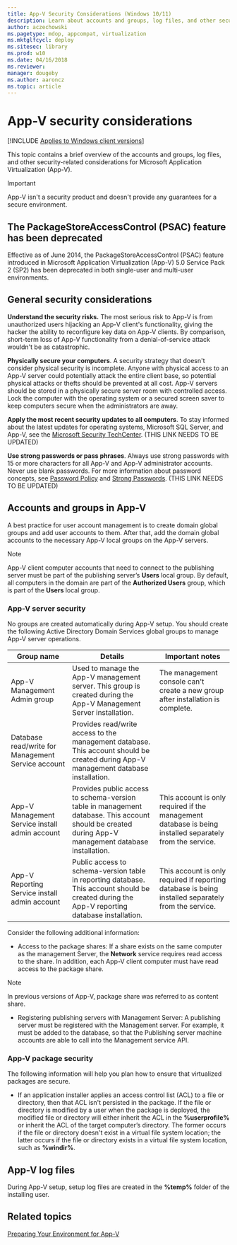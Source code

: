 ```yaml
---
title: App-V Security Considerations (Windows 10/11)
description: Learn about accounts and groups, log files, and other security-related considerations for Microsoft Application Virtualization (App-V).
author: aczechowski
ms.pagetype: mdop, appcompat, virtualization
ms.mktglfcycl: deploy
ms.sitesec: library
ms.prod: w10
ms.date: 04/16/2018
ms.reviewer: 
manager: dougeby
ms.author: aaroncz
ms.topic: article
---
```

# App-V security considerations

[!INCLUDE [Applies to Windows client versions](../includes/applies-to-windows-client-versions.md)]

This topic contains a brief overview of the accounts and groups, log files, and other security-related considerations for Microsoft Application Virtualization (App-V).

>[!IMPORTANT]
>App-V isn't a security product and doesn't provide any guarantees for a secure environment.

## The PackageStoreAccessControl (PSAC) feature has been deprecated

Effective as of June 2014, the PackageStoreAccessControl (PSAC) feature introduced in Microsoft Application Virtualization (App-V) 5.0 Service Pack 2 (SP2) has been deprecated in both single-user and multi-user environments.

## General security considerations

**Understand the security risks.** The most serious risk to App-V is from unauthorized users hijacking an App-V client's functionality, giving the hacker the ability to reconfigure key data on App-V clients. By comparison, short-term loss of App-V functionality from a denial-of-service attack wouldn't be as catastrophic.

**Physically secure your computers**. A security strategy that doesn't consider physical security is incomplete. Anyone with physical access to an App-V server could potentially attack the entire client base, so potential physical attacks or thefts should be prevented at all cost. App-V servers should be stored in a physically secure server room with controlled access. Lock the computer with the operating system or a secured screen saver to keep computers secure when the administrators are away.

**Apply the most recent security updates to all computers**. To stay informed about the latest updates for operating systems, Microsoft SQL Server, and App-V, see the [Microsoft Security TechCenter](https://technet.microsoft.com/security/bb291012). (THIS LINK NEEDS TO BE UPDATED)

**Use strong passwords or pass phrases**. Always use strong passwords with 15 or more characters for all App-V and App-V administrator accounts. Never use blank passwords. For more information about password concepts, see [Password Policy](/sql/relational-databases/security/password-policy) and [Strong Passwords](/sql/relational-databases/security/strong-passwords). (THIS LINK NEEDS TO BE UPDATED)

## Accounts and groups in App-V

A best practice for user account management is to create domain global groups and add user accounts to them. After that, add the domain global accounts to the necessary App-V local groups on the App-V servers.

>[!NOTE]
>App-V client computer accounts that need to connect to the publishing server must be part of the publishing server’s **Users** local group. By default, all computers in the domain are part of the **Authorized Users** group, which is part of the **Users** local group.

### App-V server security

No groups are created automatically during App-V setup. You should create the following Active Directory Domain Services global groups to manage App-V server operations.

|Group name|Details|Important notes|
|---|---|---|
|App-V Management Admin group|Used to manage the App-V management server. This group is created during the App-V Management Server installation.|The management console can't create a new group after installation is complete.|
|Database read/write for Management Service account|Provides read/write access to the management database. This account should be created during App-V management database installation.||
|App-V Management Service install admin account|Provides public access to schema-version table in management database. This account should be created during App-V management database installation.|This account is only required if the management database is being installed separately from the service.|
|App-V Reporting Service install admin account|Public access to schema-version table in reporting database. This account should be created during the App-V reporting database installation.|This account is only required if reporting database is being installed separately from the service.|

Consider the following additional information:

* Access to the package shares: If a share exists on the same computer as the management Server, the **Network** service requires read access to the share. In addition, each App-V client computer must have read access to the package share.
 > [!NOTE]
  >In previous versions of App-V, package share was referred to as content share.
* Registering publishing servers with Management Server: A publishing server must be registered with the Management server. For example, it must be added to the database, so that the Publishing server machine accounts are able to call into the Management service API.

### App-V package security

The following information will help you plan how to ensure that virtualized packages are secure.

* If an application installer applies an access control list (ACL) to a file or directory, then that ACL isn't persisted in the package. If the file or directory is modified by a user when the package is deployed, the modified file or directory will either inherit the ACL in the **%userprofile%** or inherit the ACL of the target computer’s directory. The former occurs if the file or directory doesn't exist in a virtual file system location; the latter occurs if the file or directory exists in a virtual file system location, such as **%windir%**.

## App-V log files

During App-V setup, setup log files are created in the **%temp%** folder of the installing user.

## Related topics

[Preparing Your Environment for App-V](appv-preparing-your-environment.md)
